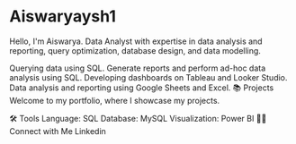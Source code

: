 # Aiswaryaysh1

Hello, I'm Aiswarya. Data Analyst with expertise in data analysis and reporting, query optimization, database design, and data modelling.

Querying data using SQL.
Generate reports and perform ad-hoc data analysis using SQL.
Developing dashboards on Tableau and Looker Studio.
Data analysis and reporting using Google Sheets and Excel.
📚 Projects
Welcome to my portfolio, where I showcase my projects.

🛠️ Tools
Language: SQL
Database: MySQL
Visualization: Power BI
👋🏻 Connect with Me
Linkedin
